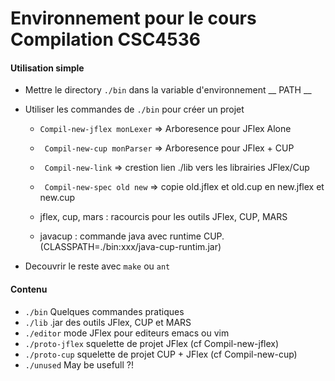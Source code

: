 # Environnement pour le cours Compilation CSC4536

#### Utilisation simple
- Mettre le directory `./bin` dans la variable d'environnement __ PATH __
- Utiliser les commandes de `./bin` pour créer un projet
    - ` Compil-new-jflex monLexer `  =>  Arboresence pour JFlex Alone
    - ` Compil-new-cup monParser`  => Arboresence pour JFlex + CUP
    - ` Compil-new-link`  => crestion lien ./lib vers les librairies JFlex/Cup
    - ` Compil-new-spec old new`  => copie old.jflex et old.cup en new.jflex et new.cup
    
    - jflex, cup, mars : racourcis pour les outils JFlex, CUP, MARS
    - javacup : commande java avec runtime CUP. (CLASSPATH=./bin:xxx/java-cup-runtim.jar)
    
- Decouvrir le reste avec `make` ou `ant`

#### Contenu
- `./bin`   Quelques commandes pratiques
- `./lib`   .jar des outils JFlex, CUP et MARS
- `./editor`  mode JFlex pour editeurs emacs ou vim
- `./proto-jflex`   squelette de projet JFlex (cf Compil-new-jflex)
- `./proto-cup`   squelette de projet CUP + JFlex (cf Compil-new-cup)
- `./unused`  May be usefull ?!


